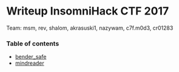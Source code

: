 # Writeup InsomniHack CTF 2017

Team: msm, rev, shalom, akrasuski1, nazywam, c7f.m0d3, cr01283

### Table of contents

* [bender_safe](bender_safe)
* [mindreader](mindreader)
